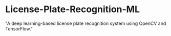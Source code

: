 # License-Plate-Recognition-ML
"A deep learning-based license plate recognition system using OpenCV and TensorFlow."

